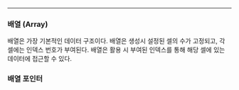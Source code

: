 
---

### 배열 (Array)

배열은 가장 기본적인 데이터 구조이다. 배열은 생성시 설정된 셀의 수가 고정되고, 각 셀에는 인덱스 번호가 부여된다. 배열은 활용 시 부여된 인덱스를 통해 해당 셀에 있는 데이터에 접근할 수 있다.

### 배열 포인터